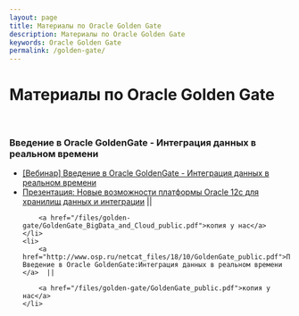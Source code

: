 ```yaml
---
layout: page
title: Материалы по Oracle Golden Gate
description: Материалы по Oracle Golden Gate
keywords: Oracle Golden Gate
permalink: /golden-gate/
---
```


# Материалы по Oracle Golden Gate

<br/>

### Введение в Oracle GoldenGate - Интеграция данных в реальном времени

<ul>
    <li>
        <a href="https://www.youtube.com/watch?v=nv3Ccs-_4vo">[Вебинар] Введение в Oracle GoldenGate - Интеграция данных в реальном времени</a>
    </li>
    <li>
        <a href="http://www.osp.ru/netcat_files/18/10/GoldenGate_BigData_and_Cloud_public.pdf">Презентация: Новые возможности платформы Oracle 12c для хранилищ данных и интеграции</a> ||

        <a href="/files/golden-gate/GoldenGate_BigData_and_Cloud_public.pdf">копия у нас</a>
    </li>
    <li>
        <a href="http://www.osp.ru/netcat_files/18/10/GoldenGate_public.pdf">Презентация: Введение в Oracle GoldenGate:Интеграция данных в реальном времени </a>  ||

        <a href="/files/golden-gate/GoldenGate_public.pdf">копия у нас</a>
    </li>

</ul>
